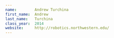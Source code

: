 ```yaml
---
name:        Andrew Turchina
first_name:  Andrew
last_name:   Turchina
class_year:  2014
website:     http://robotics.northwestern.edu/
---
```

